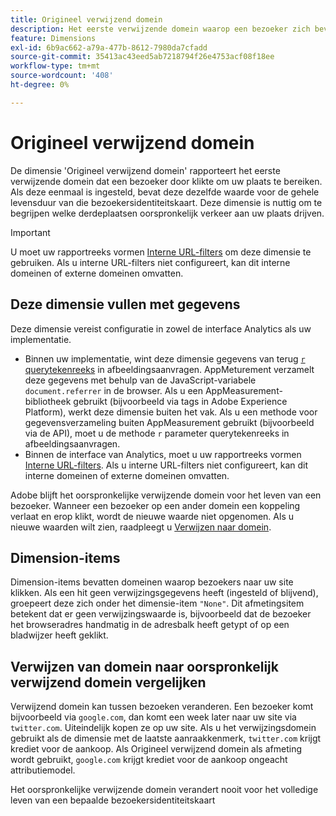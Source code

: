 ```yaml
---
title: Origineel verwijzend domein
description: Het eerste verwijzende domein waarop een bezoeker zich bevond voordat hij op uw site klikte.
feature: Dimensions
exl-id: 6b9ac662-a79a-477b-8612-7980da7cfadd
source-git-commit: 35413ac43eed5ab7218794f26e4753acf08f18ee
workflow-type: tm+mt
source-wordcount: '408'
ht-degree: 0%

---
```


# Origineel verwijzend domein

De dimensie &#39;Origineel verwijzend domein&#39; rapporteert het eerste verwijzende domein dat een bezoeker door klikte om uw plaats te bereiken. Als deze eenmaal is ingesteld, bevat deze dezelfde waarde voor de gehele levensduur van die bezoekersidentiteitskaart. Deze dimensie is nuttig om te begrijpen welke derdeplaatsen oorspronkelijk verkeer aan uw plaats drijven.

>[!IMPORTANT]
>
>U moet uw rapportreeks vormen [Interne URL-filters](/help/admin/admin/internal-url-filter-admin.md) om deze dimensie te gebruiken. Als u interne URL-filters niet configureert, kan dit interne domeinen of externe domeinen omvatten.

## Deze dimensie vullen met gegevens

Deze dimensie vereist configuratie in zowel de interface Analytics als uw implementatie.

* Binnen uw implementatie, wint deze dimensie gegevens van terug [`r` querytekenreeks](/help/implement/validate/query-parameters.md) in afbeeldingsaanvragen. AppMeturement verzamelt deze gegevens met behulp van de JavaScript-variabele `document.referrer` in de browser. Als u een AppMeasurement-bibliotheek gebruikt (bijvoorbeeld via tags in Adobe Experience Platform), werkt deze dimensie buiten het vak. Als u een methode voor gegevensverzameling buiten AppMeasurement gebruikt (bijvoorbeeld via de API), moet u de methode `r` parameter querytekenreeks in afbeeldingsaanvragen.
* Binnen de interface van Analytics, moet u uw rapportreeks vormen [Interne URL-filters](/help/admin/admin/internal-url-filter-admin.md). Als u interne URL-filters niet configureert, kan dit interne domeinen of externe domeinen omvatten.

Adobe blijft het oorspronkelijke verwijzende domein voor het leven van een bezoeker. Wanneer een bezoeker op een ander domein een koppeling verlaat en erop klikt, wordt de nieuwe waarde niet opgenomen. Als u nieuwe waarden wilt zien, raadpleegt u [Verwijzen naar domein](referring-domain.md).

## Dimension-items

Dimension-items bevatten domeinen waarop bezoekers naar uw site klikken. Als een hit geen verwijzingsgegevens heeft (ingesteld of blijvend), groepeert deze zich onder het dimensie-item `"None"`. Dit afmetingsitem betekent dat er geen verwijzingswaarde is, bijvoorbeeld dat de bezoeker het browseradres handmatig in de adresbalk heeft getypt of op een bladwijzer heeft geklikt.

## Verwijzen van domein naar oorspronkelijk verwijzend domein vergelijken

Verwijzend domein kan tussen bezoeken veranderen. Een bezoeker komt bijvoorbeeld via `google.com`, dan komt een week later naar uw site via `twitter.com`. Uiteindelijk kopen ze op uw site. Als u het verwijzingsdomein gebruikt als de dimensie met de laatste aanraakkenmerk, `twitter.com` krijgt krediet voor de aankoop. Als Origineel verwijzend domein als afmeting wordt gebruikt, `google.com` krijgt krediet voor de aankoop ongeacht attributiemodel.

Het oorspronkelijke verwijzende domein verandert nooit voor het volledige leven van een bepaalde bezoekersidentiteitskaart
